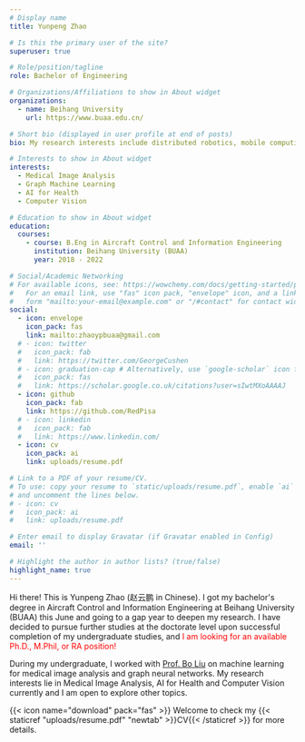 ```yaml
---
# Display name
title: Yunpeng Zhao

# Is this the primary user of the site?
superuser: true

# Role/position/tagline
role: Bachelor of Engineering

# Organizations/Affiliations to show in About widget
organizations:
  - name: Beihang University
    url: https://www.buaa.edu.cn/

# Short bio (displayed in user profile at end of posts)
bio: My research interests include distributed robotics, mobile computing and programmable matter.

# Interests to show in About widget
interests:
  - Medical Image Analysis
  - Graph Machine Learning
  - AI for Health
  - Computer Vision

# Education to show in About widget
education:
  courses:
    - course: B.Eng in Aircraft Control and Information Engineering
      institution: Beihang University (BUAA)
      year: 2018 - 2022

# Social/Academic Networking
# For available icons, see: https://wowchemy.com/docs/getting-started/page-builder/#icons
#   For an email link, use "fas" icon pack, "envelope" icon, and a link in the
#   form "mailto:your-email@example.com" or "/#contact" for contact widget.
social:
  - icon: envelope
    icon_pack: fas
    link: mailto:zhaoypbuaa@gmail.com
  # - icon: twitter
  #   icon_pack: fab
  #   link: https://twitter.com/GeorgeCushen
  # - icon: graduation-cap # Alternatively, use `google-scholar` icon from `ai` icon pack
  #   icon_pack: fas
  #   link: https://scholar.google.co.uk/citations?user=sIwtMXoAAAAJ
  - icon: github
    icon_pack: fab
    link: https://github.com/RedPisa
  # - icon: linkedin
  #   icon_pack: fab
  #   link: https://www.linkedin.com/
  - icon: cv
    icon_pack: ai
    link: uploads/resume.pdf

# Link to a PDF of your resume/CV.
# To use: copy your resume to `static/uploads/resume.pdf`, enable `ai` icons in `params.toml`,
# and uncomment the lines below.
# - icon: cv
#   icon_pack: ai
#   link: uploads/resume.pdf

# Enter email to display Gravatar (if Gravatar enabled in Config)
email: ''

# Highlight the author in author lists? (true/false)
highlight_name: true
---
```


Hi there! This is Yunpeng Zhao (赵云鹏 in Chinese). I got my bachelor's degree in Aircraft Control and Information Engineering at Beihang University (BUAA) this June and going to a gap year to deepen my research. I have decided to pursue further studies at the doctorate level upon successful completion of my undergraduate studies, and <font color="red">I am looking for an available Ph.D., M.Phil, or RA position!</font>

During my undergraduate, I worked with [Prof. Bo Liu](http://www.sa.buaa.edu.cn/info/1014/4787.htm) on machine learning for medical image analysis and graph neural networks. My research interests lie in Medical Image Analysis, AI for Health and Computer Vision currently and I am open to explore other topics.

{{< icon name="download" pack="fas" >}} Welcome to check my {{< staticref "uploads/resume.pdf" "newtab" >}}CV{{< /staticref >}} for more details.

